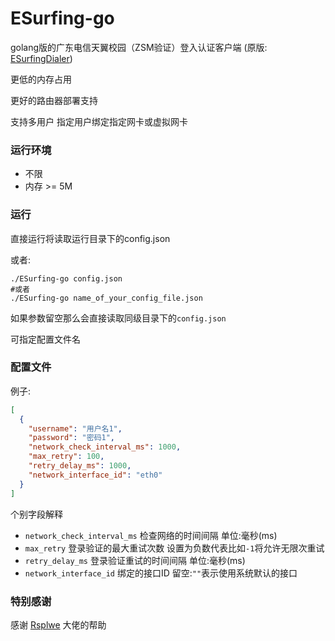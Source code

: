 # ESurfing-go

golang版的广东电信天翼校园（ZSM验证）登入认证客户端
(原版: [ESurfingDialer](https://github.com/Rsplwe/ESurfingDialer))

更低的内存占用

更好的路由器部署支持

支持多用户 指定用户绑定指定网卡或虚拟网卡

### 运行环境

- 不限
- 内存 >= 5M

### 运行

直接运行将读取运行目录下的config.json

或者:
```shell
./ESurfing-go config.json
#或者
./ESurfing-go name_of_your_config_file.json
```

如果参数留空那么会直接读取同级目录下的`config.json`

可指定配置文件名

### 配置文件
例子:

```json
[
  {
    "username": "用户名1",
    "password": "密码1",
    "network_check_interval_ms": 1000,
    "max_retry": 100,
    "retry_delay_ms": 1000,
    "network_interface_id": "eth0"
  }
]
```
个别字段解释
-  `network_check_interval_ms` 检查网络的时间间隔 单位:毫秒(ms)
-  `max_retry` 登录验证的最大重试次数 设置为负数代表比如`-1`将允许无限次重试
-  `retry_delay_ms` 登录验证重试的时间间隔 单位:毫秒(ms)
-  `network_interface_id` 绑定的接口ID 留空:`""`表示使用系统默认的接口

### 特别感谢
感谢 [Rsplwe](https://github.com/Rsplwe) 大佬的帮助